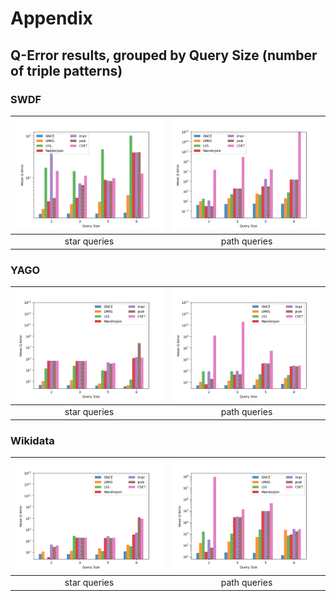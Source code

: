 # Appendix 

## Q-Error results, grouped by Query Size (number of triple patterns)

### SWDF

| ![Image1](./plots/swdf_star_barplot_size.png) | ![Image2](./plots/swdf_path_barplot_size.png) |
|:---------------------------------------------:|:---------------------------------------------:|
|                 star queries                  |                 path queries                  |

### YAGO

| ![Image1](./plots/yago_star_barplot_size.png) | ![Image2](./plots/yago_path_barplot_size.png) |
|:---------------------------------------------:|:---------------------------------------------:|
|                 star queries                  |                 path queries                  |


### Wikidata

| ![Image1](./plots/wikidata_star_barplot_size.png) | ![Image2](./plots/wikidata_path_barplot_size.png) |
|:-------------------------------------------------:|:-------------------------------------------------:|
|                   star queries                    |                   path queries                    |
